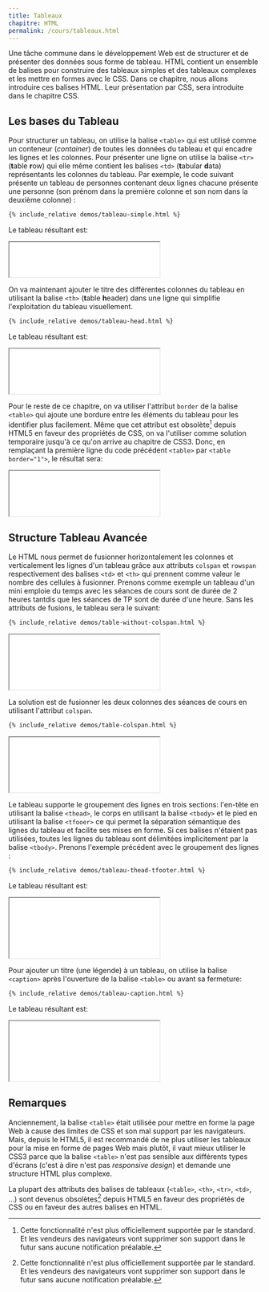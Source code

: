 ```yaml
---
title: Tableaux
chapitre: HTML
permalink: /cours/tableaux.html
---
```


Une tâche commune dans le développement Web est de structurer et de présenter
des données sous forme de tableau. HTML contient un ensemble de balises pour
construire des tableaux simples et des tableaux complexes et les mettre en
formes avec le CSS. Dans ce chapitre, nous allons introduire ces balises HTML.
Leur présentation par CSS, sera introduite dans le chapitre CSS.

Les bases du Tableau
--------------------

Pour structurer un tableau, on utilise la balise `<table>` qui est utilisé
comme un conteneur (_container_) de toutes les données du tableau et qui
encadre les lignes et les colonnes. Pour présenter une ligne on utilise la
balise `<tr>` (**t**able **r**ow) qui elle même contient les balises `<td>`
(**t**abular **d**ata) représentants les colonnes du tableau. Par exemple, le
code suivant présente un tableau de personnes contenant deux lignes chacune
présente une personne (son prénom dans la première colonne et son nom dans la
deuxième colonne) :

```html
{% include_relative demos/tableau-simple.html %}
```

Le tableau résultant est:

<p>
  <iframe height='70' scrolling='no' src='demos/tableau-simple.html'></iframe>
</p>

On va maintenant ajouter le titre des différentes colonnes du tableau en
utilisant la balise `<th>` (**t**able **h**eader) dans une ligne qui simplifie
l'exploitation du tableau visuellement.

```html
{% include_relative demos/tableau-head.html %}
```

Le tableau résultant est:

<p>
  <iframe height='90' scrolling='no' src='demos/tableau-head.html'></iframe>
</p>

Pour le reste de ce chapitre, on va utiliser l'attribut `border` de la balise
`<table>` qui ajoute une bordure entre les éléments du tableau pour les
identifier plus facilement.  Même que cet attribut est obsolète[^obsolete]
depuis HTML5 en faveur des propriétés de CSS, on va l'utiliser comme solution
temporaire jusqu'à ce qu'on arrive au chapitre de CSS3. Donc, en remplaçant la
première ligne du code précédent `<table>` par `<table border="1">`, le
résultat sera:

<p>
  <iframe height='90' scrolling='no' src='demos/tableau-head-with-border.html'></iframe>
</p>

Structure Tableau Avancée
-------------------------

Le HTML nous permet de fusionner horizontalement les colonnes et verticalement
les lignes d'un tableau grâce aux attributs `colspan` et `rowspan`
respectivement des balises `<td>` et `<th>` qui prennent comme valeur le nombre
des cellules à fusionner. Prenons comme exemple un tableau d'un mini emploie du
temps avec les séances de cours sont de durée de 2 heures tantdis que les
séances de TP sont de durée d'une heure. Sans les attributs de fusions, le
tableau sera le suivant:

```html
{% include_relative demos/table-without-colspan.html %}
```

<p>
  <iframe height='110' scrolling='no' src='demos/table-without-colspan.html'></iframe>
</p>

La solution est de fusionner les deux colonnes des séances de cours en
utilisant l'attribut `colspan`.


```html
{% include_relative demos/table-colspan.html %}
```

<p>
  <iframe height='110' scrolling='no' src='demos/table-colspan.html'></iframe>
</p>


Le tableau supporte le groupement des lignes en trois sections: l'en-tête en
utilisant la balise `<thead>`, le corps en utilisant la balise `<tbody>` et le
pied en utilisant la balise `<tfooer>` ce qui permet la séparation sémantique
des lignes du tableau et facilite ses mises en forme. Si ces balises n'étaient
pas utilisées, toutes les lignes du tableau sont délimitées implicitement par
la balise `<tbody>`. Prenons l'exemple précédent avec le groupement des lignes
:

```html
{% include_relative demos/tableau-thead-tfooter.html %}
```

Le tableau résultant est:

<p>
  <iframe height='120' scrolling='no' src='demos/tableau-thead-tfooter.html'></iframe>
</p>

Pour ajouter un titre (une légende) à un tableau, on utilise la balise
`<caption>` après l'ouverture de la balise `<table>` ou avant sa fermeture:

```html
{% include_relative demos/tableau-caption.html %}
```

Le tableau résultant est:

<p>
  <iframe height='120' scrolling='no' src='demos/tableau-caption.html'></iframe>
</p>

Remarques
---------

Anciennement, la balise `<table>` était utilisée pour mettre en forme la page
Web à cause des limites de CSS et son mal support par les navigateurs. Mais,
depuis le HTML5, il est recommandé de ne plus utiliser les tableaux pour la
mise en forme de pages Web mais plutôt, il vaut mieux utiliser le CSS3 parce
que la balise `<table>` n'est pas sensible aux différents types d'écrans (c'est
à dire n'est pas _responsive design_) et demande une structure HTML plus
complexe.

La plupart des attributs des balises de tableaux (`<table>`, `<th>`, `<tr>`,
`<td>`, ...) sont devenus obsolètes[^obsolete] depuis HTML5 en faveur des
propriétés de CSS ou en faveur des autres balises en HTML.


[^obsolete]:
    Cette fonctionnalité n'est plus officiellement supportée par le standard.
    Et les vendeurs des navigateurs vont supprimer son support dans le futur
    sans aucune notification préalable.
